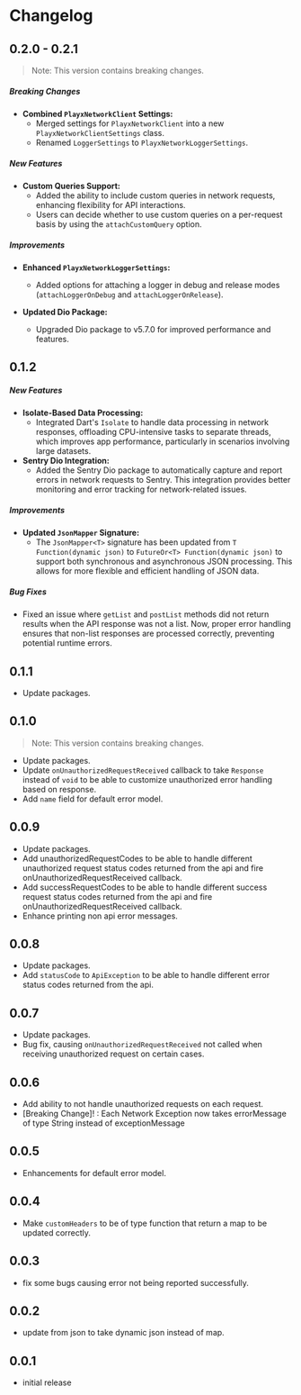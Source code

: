 # Changelog

## 0.2.0 - 0.2.1
> Note: This version contains breaking changes.

##### Breaking Changes
- **Combined `PlayxNetworkClient` Settings:**
  - Merged settings for `PlayxNetworkClient` into a new `PlayxNetworkClientSettings` class.
  - Renamed `LoggerSettings` to `PlayxNetworkLoggerSettings`.

##### New Features
- **Custom Queries Support:**
  - Added the ability to include custom queries in network requests, enhancing flexibility for API interactions.
  - Users can decide whether to use custom queries on a per-request basis by using the `attachCustomQuery` option.

##### Improvements
- **Enhanced `PlayxNetworkLoggerSettings`:**
  - Added options for attaching a logger in debug and release modes (`attachLoggerOnDebug` and `attachLoggerOnRelease`).

- **Updated Dio Package:**
  - Upgraded Dio package to v5.7.0 for improved performance and features.


## 0.1.2

##### New Features
- **Isolate-Based Data Processing:**
  - Integrated Dart's `Isolate` to handle data processing in network responses, offloading CPU-intensive tasks to separate threads, which improves app performance, particularly in scenarios involving large datasets.
- **Sentry Dio Integration:**
  - Added the Sentry Dio package to automatically capture and report errors in network requests to Sentry. This integration provides better monitoring and error tracking for network-related issues.

##### Improvements
- **Updated `JsonMapper` Signature:**
  - The `JsonMapper<T>` signature has been updated from `T Function(dynamic json)` to `FutureOr<T> Function(dynamic json)` to support both synchronous and asynchronous JSON processing. This allows for more flexible and efficient handling of JSON data.

##### Bug Fixes
- Fixed an issue where `getList` and `postList` methods did not return results when the API response was not a list. Now, proper error handling ensures that non-list responses are processed correctly, preventing potential runtime errors.

## 0.1.1
- Update packages.

## 0.1.0
> Note: This version contains breaking changes.

- Update packages.
- Update `onUnauthorizedRequestReceived` callback to take `Response` instead of `void` to be able to customize unauthorized error handling based on response.
- Add `name` field for default error model.

## 0.0.9
- Update packages.
- Add unauthorizedRequestCodes to be able to handle different unauthorized request status codes returned from the api and fire onUnauthorizedRequestReceived callback.
- Add successRequestCodes to be able to handle different success request status codes returned from the api and fire onUnauthorizedRequestReceived callback.
- Enhance printing non api error messages.

## 0.0.8
- Update packages.
- Add `statusCode` to `ApiException` to be able to handle different error status codes returned from the api.

## 0.0.7
- Update packages.
- Bug fix, causing `onUnauthorizedRequestReceived` not called when receiving unauthorized request on certain cases.

## 0.0.6
- Add ability to not handle unauthorized requests on each request.
- [Breaking Change]! : Each Network Exception now takes errorMessage of type String instead of exceptionMessage

## 0.0.5
- Enhancements for default error model.

## 0.0.4
- Make `customHeaders` to be of type function that return a map to be updated correctly.

## 0.0.3
- fix some bugs causing error not being reported successfully.

## 0.0.2
- update from json to take dynamic json instead of map.

## 0.0.1
- initial release